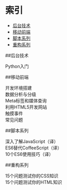 # 索引

* [后台技术](#后台技术)
* [移动前端](#移动前端)
* [脚本系列](#脚本系列)
* [重构系列](#重构系列)

##后台技术

Python入门


##移动前端

开发环境搭建<br/>
数据分析与分级<br/>
Meta标签和媒体查询<br/>
利用HTML5开发网站<br/>
触摸事件<br/>
常见问题


##脚本系列

深入了解JavaScript（译）<br/>
ES6替代CoffeeScript（译）<br/>
10个ES6使用技巧（译）


##重构系列

15个问题测试你的CSS知识 <br/>
15个问题测试你的HTML知识